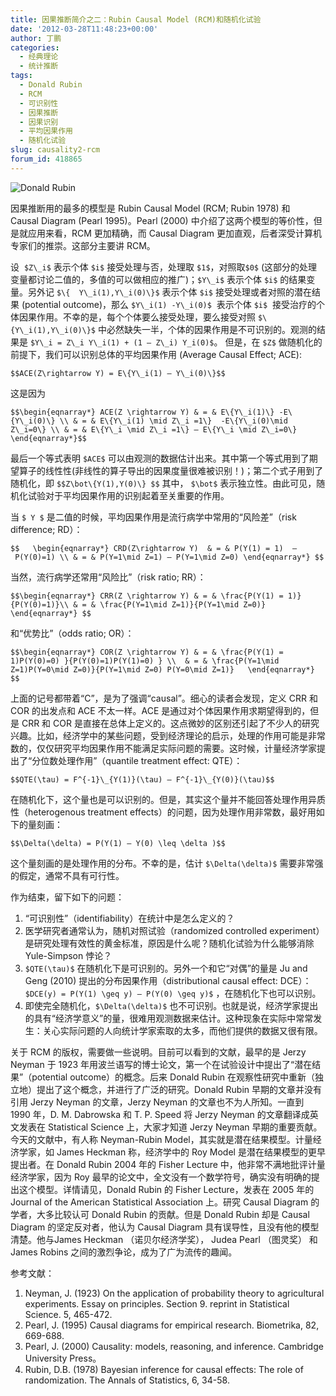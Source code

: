 ```yaml
---
title: 因果推断简介之二：Rubin Causal Model (RCM)和随机化试验
date: '2012-03-28T11:48:23+00:00'
author: 丁鹏
categories:
  - 经典理论
  - 统计推断
tags:
  - Donald Rubin
  - RCM
  - 可识别性
  - 因果推断
  - 因果识别
  - 平均因果作用
  - 随机化试验
slug: causality2-rcm
forum_id: 418865
---
```


![Donald Rubin](https://uploads.cosx.org/2012/03/Donald-Rubin.jpg)

因果推断用的最多的模型是 Rubin Causal Model (RCM; Rubin 1978) 和 Causal Diagram (Pearl 1995)。Pearl (2000) 中介绍了这两个模型的等价性，但是就应用来看，RCM 更加精确，而 Causal Diagram 更加直观，后者深受计算机专家们的推崇。这部分主要讲 RCM。

设  `$Z\_i$` 表示个体 `$i$` 接受处理与否，处理取 `$1$`，对照取`$0$` (这部分的处理变量都讨论二值的，多值的可以做相应的推广)；`$Y\_i$` 表示个体 `$i$` 的结果变量。另外记 `$\{  Y\_i(1),Y\_i(0)\}$` 表示个体 `$i$` 接受处理或者对照的潜在结果 (potential outcome)，那么 `$Y\_i(1) -Y\_i(0)$`  表示个体 `$i$`  接受治疗的个体因果作用。不幸的是，每个个体要么接受处理，要么接受对照 `$\{Y\_i(1),Y\_i(0)\}$` 中必然缺失一半，个体的因果作用是不可识别的。观测的结果是 `$Y\_i = Z\_i Y\_i(1) + (1 – Z\_i) Y_i(0)$`。 但是，在 `$Z$` 做随机化的前提下，我们可以识别总体的平均因果作用 (Average Causal Effect; ACE):

`$$ACE(Z\rightarrow Y) = E\{Y\_i(1) – Y\_i(0)\}$$`

这是因为
  
`$$\begin{eqnarray*}
ACE(Z \rightarrow Y) & = & E\{Y\_i(1)\} -E\{Y\_i(0)\} \\
& = & E\{Y\_i(1) \mid Z\_i =1\}  -E\{Y\_i(0)\mid Z\_i=0\} \\
& = & E\{Y\_i \mid Z\_i =1\} – E\{Y\_i \mid Z\_i=0\}
\end{eqnarray*}$$`
  
最后一个等式表明 `$ACE$` 可以由观测的数据估计出来。其中第一个等式用到了期望算子的线性性(非线性的算子导出的因果度量很难被识别！)；第二个式子用到了随机化，即 `$$Z\bot\{Y(1),Y(0)\} $$` 其中， `$\bot$` 表示独立性。由此可见，随机化试验对于平均因果作用的识别起着至关重要的作用。

当 `$ Y $` 是二值的时候，平均因果作用是流行病学中常用的“风险差”（risk difference; RD）：
  
`$$  
\begin{eqnarray*}
CRD(Z\rightarrow Y)  & = & P(Y(1) = 1)  –  P(Y(0)=1) \\
& = & P(Y=1\mid Z=1) – P(Y=1\mid Z=0)
\end{eqnarray*}
$$`

当然，流行病学还常用“风险比”（risk ratio; RR）：
  
`$$\begin{eqnarray*}
CRR(Z \rightarrow Y) & = & \frac{P(Y(1) = 1)}{P(Y(0)=1)}\\
& = & \frac{P(Y=1\mid Z=1)}{P(Y=1\mid Z=0)}
\end{eqnarray*}
$$`

和“优势比”（odds ratio; OR）：
  
`$$\begin{eqnarray*}
COR(Z \rightarrow Y) & = & \frac{P(Y(1) = 1)P(Y(0)=0) }{P(Y(0)=1)P(Y(1)=0) } \\ 
& = & \frac{P(Y=1\mid Z=1)P(Y=0\mid Z=0)}{P(Y=1\mid Z=0) P(Y=0\mid Z=1)}  
\end{eqnarray*} $$`

上面的记号都带着“C”，是为了强调“causal”。细心的读者会发现，定义 CRR 和 COR 的出发点和 ACE 不太一样。ACE 是通过对个体因果作用求期望得到的，但是 CRR 和 COR 是直接在总体上定义的。这点微妙的区别还引起了不少人的研究兴趣。比如，经济学中的某些问题，受到经济理论的启示，处理的作用可能是非常数的，仅仅研究平均因果作用不能满足实际问题的需要。这时候，计量经济学家提出了“分位数处理作用”（quantile treatment effect: QTE）：
  
`$$QTE(\tau) = F^{-1}\_{Y(1)}(\tau) – F^{-1}\_{Y(0)}(\tau)$$`

在随机化下，这个量也是可以识别的。但是，其实这个量并不能回答处理作用异质性（heterogenous treatment effects）的问题，因为处理作用非常数，最好用如下的量刻画：
  
`$$\Delta(\delta) = P(Y(1) – Y(0) \leq \delta )$$`

这个量刻画的是处理作用的分布。不幸的是，估计 `$\Delta(\delta)$` 需要非常强的假定，通常不具有可行性。

作为结束，留下如下的问题：

  1. “可识别性”（identifiability）在统计中是怎么定义的？
  2. 医学研究者通常认为，随机对照试验（randomized controlled experiment）是研究处理有效性的黄金标准，原因是什么呢？随机化试验为什么能够消除 Yule-Simpson 悖论？
  3. `$QTE(\tau)$` 在随机化下是可识别的。另外一个和它“对偶”的量是 Ju and Geng (2010) 提出的分布因果作用（distributional causal effect: DCE）：`$DCE(y) = P(Y(1) \geq y) – P(Y(0) \geq y)$` ，在随机化下也可以识别。
  4. 即使完全随机化，`$\Delta(\delta)$` 也不可识别。也就是说，经济学家提出的具有“经济学意义”的量，很难用观测数据来估计。这种现象在实际中常常发生：关心实际问题的人向统计学家索取的太多，而他们提供的数据又很有限。

关于 RCM 的版权，需要做一些说明。目前可以看到的文献，最早的是 Jerzy Neyman 于 1923 年用波兰语写的博士论文，第一个在试验设计中提出了“潜在结果”（potential outcome）的概念。后来 Donald Rubin 在观察性研究中重新（独立地）提出了这个概念，并进行了广泛的研究。Donald Rubin 早期的文章并没有引用 Jerzy Neyman 的文章，Jerzy Neyman 的文章也不为人所知。一直到 1990 年，D. M. Dabrowska 和 T. P. Speed 将 Jerzy Neyman 的文章翻译成英文发表在 Statistical Science 上，大家才知道 Jerzy Neyman 早期的重要贡献。今天的文献中，有人称 Neyman-Rubin Model，其实就是潜在结果模型。计量经济学家，如 James Heckman 称，经济学中的 Roy Model 是潜在结果模型的更早提出者。在 Donald Rubin 2004 年的 Fisher Lecture 中，他非常不满地批评计量经济学家，因为 Roy 最早的论文中，全文没有一个数学符号，确实没有明确的提出这个模型。详情请见，Donald Rubin 的 Fisher Lecture，发表在 2005 年的 Journal of the American Statistical Association 上。研究 Causal Diagram 的学者，大多比较认可 Donald Rubin 的贡献。但是 Donald Rubin 却是 Causal Diagram 的坚定反对者，他认为 Causal Diagram 具有误导性，且没有他的模型清楚。他与James Heckman （诺贝尔经济学奖）， Judea Pearl （图灵奖） 和 James Robins 之间的激烈争论，成为了广为流传的趣闻。

参考文献：

  1. Neyman, J. (1923) On the application of probability theory to agricultural experiments. Essay on principles. Section 9. reprint in Statistical Science. 5, 465-472.
  2. Pearl, J. (1995) Causal diagrams for empirical research. Biometrika, 82, 669-688.
  3. Pearl, J. (2000) Causality: models, reasoning, and inference. Cambridge University Press。
  4. Rubin, D.B. (1978) Bayesian inference for causal effects: The role of randomization. The Annals of Statistics, 6, 34-58.
